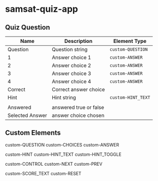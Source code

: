 # samsat-quiz-app

## Quiz Question

| Name            | Description            | Element Type       |
| --------------- | ---------------------- | ------------------ |
| Question        | Question string        | `custom-QUESTION`  |
| 1               | Answer choice 1        | `custom-ANSWER`   |
| 2               | Answer choice 2        | `custom-ANSWER`   |
| 3               | Answer choice 3        | `custom-ANSWER`   |
| 4               | Answer choice 4        | `custom-ANSWER`   |
| Correct         | Correct answer choice  |
| Hint            | Hint string            | `custom-HINT_TEXT` |
|                 |                        |
| Answered        | answered true or false |
| Selected Answer | answer choice chosen   |

## Custom Elements

custom-QUESTION
custom-CHOICES
custom-ANSWER

custom-HINT
custom-HINT_TEXT
custom-HINT_TOGGLE

custom-CONTROL
custom-NEXT
custom-PREV

custom-SCORE_TEXT
custom-RESET

